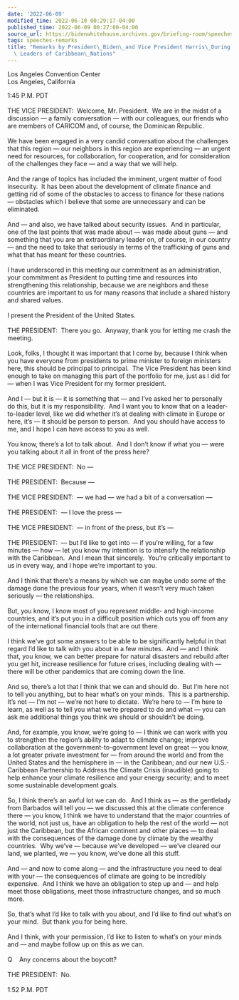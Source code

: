 ```yaml
---
date: '2022-06-09'
modified_time: 2022-06-10 00:29:17-04:00
published_time: 2022-06-09 00:27:00-04:00
source_url: https://bidenwhitehouse.archives.gov/briefing-room/speeches-remarks/2022/06/09/remarks-by-president-biden-and-vice-president-harris-during-meeting-with-leaders-of-caribbean-nations-2/
tags: speeches-remarks
title: "Remarks by President\_Biden\_and Vice President Harris\_During Meeting with\
  \ Leaders of Caribbean\_Nations"
---
```

 
Los Angeles Convention Center  
Los Angeles, California

1:45 P.M. PDT  
   
THE VICE PRESIDENT:  Welcome, Mr. President.  We are in the midst of a
discussion — a family conversation — with our colleagues, our friends
who are members of CARICOM and, of course, the Dominican Republic.   
   
We have been engaged in a very candid conversation about the challenges
that this region — our neighbors in this region are experiencing — an
urgent need for resources, for collaboration, for cooperation, and for
consideration of the challenges they face — and a way that we will
help.   
   
And the range of topics has included the imminent, urgent matter of food
insecurity.  It has been about the development of climate finance and
getting rid of some of the obstacles to access to finance for these
nations — obstacles which I believe that some are unnecessary and can be
eliminated.   
   
And — and also, we have talked about security issues.  And in
particular, one of the last points that was made about — was made about
guns — and something that you are an extraordinary leader on, of course,
in our country — and the need to take that seriously in terms of the
trafficking of guns and what that has meant for these countries.  
   
I have underscored in this meeting our commitment as an administration,
your commitment as President to putting time and resources into
strengthening this relationship, because we are neighbors and these
countries are important to us for many reasons that include a shared
history and shared values.  
   
I present the President of the United States.  
   
THE PRESIDENT:  There you go.  Anyway, thank you for letting me crash
the meeting.   
   
Look, folks, I thought it was important that I come by, because I think
when you have everyone from presidents to prime minister to foreign
ministers here, this should be principal to principal.  The Vice
President has been kind enough to take on managing this part of the
portfolio for me, just as I did for — when I was Vice President for my
former president.   
   
And I — but it is — it is something that — and I’ve asked her to
personally do this, but it is my responsibility.  And I want you to know
that on a leader-to-leader level, like we did whether it’s at dealing
with climate in Europe or here, it’s — it should be person to person. 
And you should have access to me, and I hope I can have access to you as
well.   
   
You know, there’s a lot to talk about.  And I don’t know if what you —
were you talking about it all in front of the press here?  
   
THE VICE PRESIDENT:  No —  
   
THE PRESIDENT:  Because —  
   
THE VICE PRESIDENT:  — we had — we had a bit of a conversation —  
   
THE PRESIDENT:  — I love the press —  
   
THE VICE PRESIDENT:  — in front of the press, but it’s —  
   
THE PRESIDENT:  — but I’d like to get into — if you’re willing, for a
few minutes — how — let you know my intention is to intensify the
relationship with the Caribbean.  And I mean that sincerely.  You’re
critically important to us in every way, and I hope we’re important to
you.  
   
And I think that there’s a means by which we can maybe undo some of the
damage done the previous four years, when it wasn’t very much taken
seriously — the relationships.   
   
But, you know, I know most of you represent middle- and high-income
countries, and it’s put you in a difficult position which cuts you off
from any of the international financial tools that are out there.   
   
I think we’ve got some answers to be able to be significantly helpful in
that regard I’d like to talk with you about in a few minutes.  And — and
I think that, you know, we can better prepare for natural disasters and
rebuild after you get hit, increase resilience for future crises,
including dealing with — there will be other pandemics that are coming
down the line.   
   
And so, there’s a lot that I think that we can and should do.  But I’m
here not to tell you anything, but to hear what’s on your minds.  This
is a partnership.  It’s not — I’m not — we’re not here to dictate. 
We’re here to — I’m here to learn, as well as to tell you what we’re
prepared to do and what — you can ask me additional things you think we
should or shouldn’t be doing.  
   
And, for example, you know, we’re going to — I think we can work with
you to strengthen the region’s ability to adapt to climate change;
improve collaboration at the government-to-government level on great —
you know, a lot greater private investment for — from around the world
and from the United States and the hemisphere in — in the Caribbean; and
our new U.S.-Caribbean Partnership to Address the Climate Crisis
(inaudible) going to help enhance your climate resilience and your
energy security; and to meet some sustainable development goals.  
   
So, I think there’s an awful lot we can do.  And I think as — as the
gentlelady from Barbados will tell you — we discussed this at the
climate conference there — you know, I think we have to understand that
the major countries of the world, not just us, have an obligation to
help the rest of the world — not just the Caribbean, but the African
continent and other places — to deal with the consequences of the damage
done by climate by the wealthy countries.  Why we’ve — because we’ve
developed — we’ve cleared our land, we planted, we — you know, we’ve
done all this stuff.   
   
And — and now to come along — and the infrastructure you need to deal
with your — the consequences of climate are going to be incredibly
expensive.  And I think we have an obligation to step up and — and help
meet those obligations, meet those infrastructure changes, and so much
more.  
   
So, that’s what I’d like to talk with you about, and I’d like to find
out what’s on your mind.  But thank you for being here.   
   
And I think, with your permission, I’d like to listen to what’s on your
minds and — and maybe follow up on this as we can.  
   
Q    Any concerns about the boycott?  
   
THE PRESIDENT:  No.  
   
1:52 P.M. PDT
